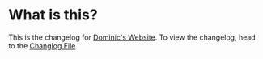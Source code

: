 # What is this?

This is the changelog for [Dominic's Website](https://bit.ly/dominicssite). To view the changelog, head to the [Changlog File](../master/Changelog)
